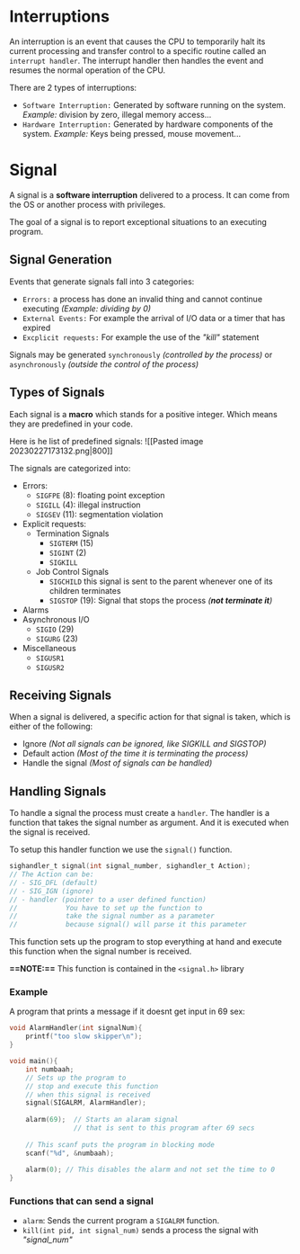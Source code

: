 # Interruptions
An interruption is an event that causes the CPU to temporarily halt its current processing and transfer control to a specific routine called an `interrupt handler`. 
The interrupt handler then handles the event and resumes the normal operation of the CPU.

There are 2 types of interruptions:
- `Software Interruption:` Generated by software running on the system.
  _Example:_ division by zero, illegal memory access...
- `Hardware Interruption:` Generated by hardware components of the system.
  _Example:_ Keys being pressed, mouse movement...

# Signal
A signal is a **software interruption**  delivered to a process.
It can come from the OS or another process with privileges.

The goal of a signal is to report exceptional situations to an executing program.

## Signal Generation
Events that generate signals fall into 3 categories:
- `Errors:` a process has done an invalid thing and cannot continue executing _(Example: dividing by 0)_
- `External Events:` For example the arrival of I/O data or a timer that has expired
- `Excplicit requests:` For example the use of the _"kill"_ statement

Signals may be generated `synchronously` _(controlled by the process)_ or `asynchronously` _(outside the control of the process)_

## Types of Signals
Each signal is a **macro** which stands for a positive integer. Which means they are predefined in your code.

Here is he list of predefined signals:
![[Pasted image 20230227173132.png|800]]

The signals are categorized into:
- Errors:
	- `SIGFPE` (8): floating point exception
	- `SIGILL` (4): illegal instruction
	- `SIGSEV` (11): segmentation violation
- Explicit requests:
	- Termination Signals
		- `SIGTERM` (15)
		- `SIGINT` (2)
		- `SIGKILL`
	- Job Control Signals
		- `SIGCHILD` this signal is sent to the parent whenever one of its children terminates
		- `SIGSTOP` (19): Signal that stops the process _(**not terminate it**)_
- Alarms
- Asynchronous I/O
	- `SIGIO` (29)
	- `SIGURG` (23)
- Miscellaneous
	- `SIGUSR1`
	- `SIGUSR2`

## Receiving Signals
When a signal is delivered, a specific action for that signal is taken, which is either of the following:
- Ignore _(Not all signals can be ignored, like SIGKILL and SIGSTOP)_
- Default action _(Most of the time it is terminating the process)_
- Handle the signal _(Most of signals can be handled)_

## Handling Signals
To handle a signal the process must create a `handler`.
The handler is a function that takes the signal number as argument. And it is executed when the signal is received.

To setup this handler function we use the `signal()` function.
```c
sighandler_t signal(int signal_number, sighandler_t Action);
// The Action can be:
// - SIG_DFL (default)
// - SIG_IGN (ignore)
// - handler (pointer to a user defined function)
//            You have to set up the function to
//            take the signal number as a parameter
//            because signal() will parse it this parameter   
```
This function sets up the program to stop everything at hand and execute this function when the signal number is received.

**==NOTE:==** This function is contained in the `<signal.h>` library

### Example
A program that prints a message if it doesnt get input in 69 sex:
```c
void AlarmHandler(int signalNum){
	printf("too slow skipper\n");
}

void main(){
	int numbaah;
	// Sets up the program to
	// stop and execute this function
	// when this signal is received
	signal(SIGALRM, AlarmHandler);
	
	alarm(69);  // Starts an alaram signal 
				// that is sent to this program after 69 secs
	
	// This scanf puts the program in blocking mode
	scanf("%d", &numbaah);
	
	alarm(0); // This disables the alarm and not set the time to 0
}
```

### Functions that can send a signal
- `alarm`: Sends the current program a `SIGALRM` function.
- `kill(int pid, int signal_num)` sends a process the signal with _"signal_num"_